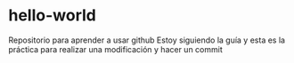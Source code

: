 # hello-world
Repositorio para aprender a usar github
Estoy siguiendo la guía y esta es la práctica para realizar una modificación y hacer un commit
